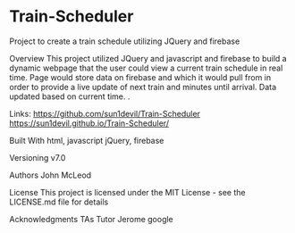 # Train-Scheduler
Project to create a train schedule utilizing JQuery and firebase

Overview
This project utilized JQuery and javascript and firebase  to build a dynamic webpage that the user could view a current train schedule in real time. Page would store data on firebase and which it would pull from in order to provide a live update of next train and minutes until arrival. Data updated based on current time. . 

Links:
https://github.com/sun1devil/Train-Scheduler
https://sun1devil.github.io/Train-Scheduler/

Built With
html, javascript jQuery, firebase

Versioning
v7.0

Authors
John McLeod

License
This project is licensed under the MIT License - see the LICENSE.md file for details

Acknowledgments
TAs
Tutor
Jerome
google